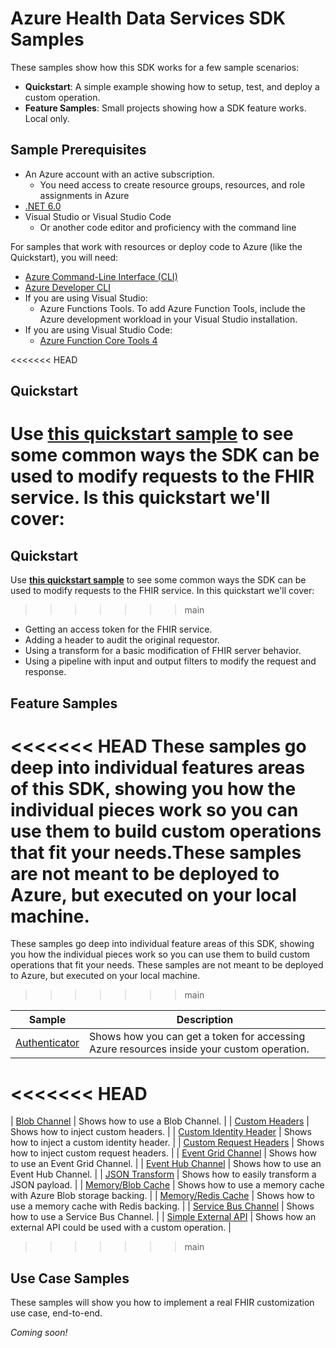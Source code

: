 # Azure Health Data Services SDK Samples


These samples show how this SDK works for a few sample scenarios:

- **Quickstart**: A simple example showing how to setup, test, and deploy a custom operation.
- **Feature Samples**: Small projects showing how a SDK feature works. Local only.

## Sample Prerequisites

- An Azure account with an active subscription.
  - You need access to create resource groups, resources, and role assignments in Azure
- [.NET 6.0](https://dotnet.microsoft.com/en-us/download)
- Visual Studio or Visual Studio Code
  - Or another code editor and proficiency with the command line

For samples that work with resources or deploy code to Azure (like the Quickstart), you will need:

- [Azure Command-Line Interface (CLI)](https://docs.microsoft.com/cli/azure/install-azure-cli)
- [Azure Developer CLI](https://docs.microsoft.com/azure/developer/azure-developer-cli/get-started?tabs=bare-metal%2Cwindows&pivots=programming-language-csharp#prerequisites)
- If you are using Visual Studio:
  - Azure Functions Tools. To add Azure Function Tools, include the Azure development workload in your Visual Studio installation.
- If you are using Visual Studio Code:
  - [Azure Function Core Tools 4](https://docs.microsoft.com/azure/azure-functions/functions-run-local?tabs=v4%2Cwindows%2Ccsharp%2Cportal%2Cbash#install-the-azure-functions-core-tools)

<<<<<<< HEAD

## Quickstart

Use [this quickstart sample](./Quickstart/) to see some common ways the SDK can be used to modify requests to the FHIR service. Is this quickstart we'll cover:
=======
## Quickstart

Use **[this quickstart sample](./Quickstart/)** to see some common ways the SDK can be used to modify requests to the FHIR service. In this quickstart we'll cover:
>>>>>>> main

- Getting an access token for the FHIR service.
- Adding a header to audit the original requestor.
- Using a transform for a basic modification of FHIR server behavior.
- Using a pipeline with input and output filters to modify the request and response.

## Feature Samples

<<<<<<< HEAD
These samples go deep into individual features areas of this SDK, showing you how the individual pieces work so you can use them to build custom operations that fit your needs.These samples are not meant to be deployed to Azure, but executed on your local machine.
=======
These samples go deep into individual feature areas of this SDK, showing you how the individual pieces work so you can use them to build custom operations that fit your needs. These samples are not meant to be deployed to Azure, but executed on your local machine.
>>>>>>> main

| Sample | Description |
| --- | --- |
| [Authenticator](./Authenticator/) | Shows how you can get a token for accessing Azure resources inside your custom operation. |
<<<<<<< HEAD
=======
| [Blob Channel](./BlobChannel/) | Shows how to use a Blob Channel. |
| [Custom Headers](./CustomHeaders/) | Shows how to inject custom headers. |
| [Custom Identity Header](./CustomIdentityHeader/) | Shows how to inject a custom identity header. |
| [Custom Request Headers](./CustomRequestHeaders/) | Shows  how to inject custom request headers. |
| [Event Grid Channel](./EventGridChannel/) | Shows how to use an Event Grid Channel. |
| [Event Hub Channel](./EventHubChannel/) | Shows how to use an Event Hub Channel. |
| [JSON Transform](./JsonTransform/) | Shows how to easily transform a JSON payload. |
| [Memory/Blob Cache](./MemoryCacheAndBlobProvider/) | Shows how to use a memory cache with Azure Blob storage backing. |
| [Memory/Redis Cache](./MemoryCacheAndRedisProvider/) | Shows how to use a memory cache with Redis backing. |
| [Service Bus Channel](./ServiceBusChannel/) | Shows how to use a Service Bus Channel. |
| [Simple External API](./SimpleExternalApiCustomOperation/) | Shows how an external API could be used with a custom operation. |
>>>>>>> main

## Use Case Samples

These samples will show you how to implement a real FHIR customization use case, end-to-end.

*Coming soon!*
